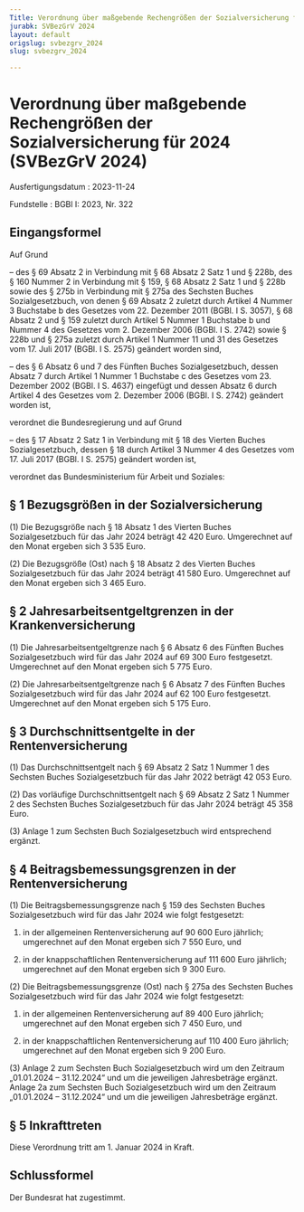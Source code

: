 ```yaml
---
Title: Verordnung über maßgebende Rechengrößen der Sozialversicherung für 2024
jurabk: SVBezGrV 2024
layout: default
origslug: svbezgrv_2024
slug: svbezgrv_2024

---
```


# Verordnung über maßgebende Rechengrößen der Sozialversicherung für 2024 (SVBezGrV 2024)

Ausfertigungsdatum
:   2023-11-24

Fundstelle
:   BGBl I: 2023, Nr. 322


## Eingangsformel

Auf Grund

–   des § 69 Absatz 2 in Verbindung mit § 68 Absatz 2 Satz 1 und § 228b, des § 160 Nummer 2 in Verbindung mit § 159, § 68 Absatz 2 Satz 1 und § 228b sowie des § 275b in Verbindung mit § 275a des Sechsten Buches Sozialgesetzbuch, von denen § 69 Absatz 2 zuletzt durch Artikel 4 Nummer 3 Buchstabe b des Gesetzes vom 22. Dezember 2011 (BGBl. I S. 3057), § 68 Absatz 2 und § 159 zuletzt durch Artikel 5 Nummer 1 Buchstabe b und Nummer 4 des Gesetzes vom 2. Dezember 2006 (BGBl. I S. 2742) sowie § 228b und § 275a zuletzt durch Artikel 1 Nummer 11 und 31 des Gesetzes vom 17. Juli 2017 (BGBl. I S. 2575) geändert worden sind,


–   des § 6 Absatz 6 und 7 des Fünften Buches Sozialgesetzbuch, dessen Absatz 7 durch Artikel 1 Nummer 1 Buchstabe c des Gesetzes vom 23. Dezember 2002 (BGBl. I S. 4637) eingefügt und dessen Absatz 6 durch Artikel 4 des Gesetzes vom 2. Dezember 2006 (BGBl. I S. 2742) geändert worden ist,



verordnet die Bundesregierung und auf Grund

–   des § 17 Absatz 2 Satz 1 in Verbindung mit § 18 des Vierten Buches Sozialgesetzbuch, dessen § 18 durch Artikel 3 Nummer 4 des Gesetzes vom 17. Juli 2017 (BGBl. I S. 2575) geändert worden ist,



verordnet das Bundesministerium für Arbeit und Soziales:


## § 1 Bezugsgrößen in der Sozialversicherung

(1) Die Bezugsgröße nach § 18 Absatz 1 des Vierten Buches Sozialgesetzbuch für das Jahr 2024 beträgt 42 420 Euro. Umgerechnet auf den Monat ergeben sich 3 535 Euro.

(2) Die Bezugsgröße (Ost) nach § 18 Absatz 2 des Vierten Buches Sozialgesetzbuch für das Jahr 2024 beträgt 41 580 Euro. Umgerechnet auf den Monat ergeben sich 3 465 Euro.


## § 2 Jahresarbeitsentgeltgrenzen in der Krankenversicherung

(1) Die Jahresarbeitsentgeltgrenze nach § 6 Absatz 6 des Fünften Buches Sozialgesetzbuch wird für das Jahr 2024 auf 69 300 Euro festgesetzt. Umgerechnet auf den Monat ergeben sich 5 775 Euro.

(2) Die Jahresarbeitsentgeltgrenze nach § 6 Absatz 7 des Fünften Buches Sozialgesetzbuch wird für das Jahr 2024 auf 62 100 Euro festgesetzt. Umgerechnet auf den Monat ergeben sich 5 175 Euro.


## § 3 Durchschnittsentgelte in der Rentenversicherung

(1) Das Durchschnittsentgelt nach § 69 Absatz 2 Satz 1 Nummer 1 des Sechsten Buches Sozialgesetzbuch für das Jahr 2022 beträgt 42 053 Euro.

(2) Das vorläufige Durchschnittsentgelt nach § 69 Absatz 2 Satz 1 Nummer 2 des Sechsten Buches Sozialgesetzbuch für das Jahr 2024 beträgt 45 358 Euro.

(3) Anlage 1 zum Sechsten Buch Sozialgesetzbuch wird entsprechend ergänzt.


## § 4 Beitragsbemessungsgrenzen in der Rentenversicherung

(1) Die Beitragsbemessungsgrenze nach § 159 des Sechsten Buches Sozialgesetzbuch wird für das Jahr 2024 wie folgt festgesetzt:

1.  in der allgemeinen Rentenversicherung auf 90 600 Euro jährlich; umgerechnet auf den Monat ergeben sich 7 550 Euro, und


2.  in der knappschaftlichen Rentenversicherung auf 111 600 Euro jährlich; umgerechnet auf den Monat ergeben sich 9 300 Euro.




(2) Die Beitragsbemessungsgrenze (Ost) nach § 275a des Sechsten Buches Sozialgesetzbuch wird für das Jahr 2024 wie folgt festgesetzt:

1.  in der allgemeinen Rentenversicherung auf 89 400 Euro jährlich; umgerechnet auf den Monat ergeben sich 7 450 Euro, und


2.  in der knappschaftlichen Rentenversicherung auf 110 400 Euro jährlich; umgerechnet auf den Monat ergeben sich 9 200 Euro.




(3) Anlage 2 zum Sechsten Buch Sozialgesetzbuch wird um den Zeitraum „01.01.2024 – 31.12.2024“ und um die jeweiligen Jahresbeträge ergänzt. Anlage 2a zum Sechsten Buch Sozialgesetzbuch wird um den Zeitraum „01.01.2024 – 31.12.2024“ und um die jeweiligen Jahresbeträge ergänzt.


## § 5 Inkrafttreten

Diese Verordnung tritt am 1. Januar 2024 in Kraft.


## Schlussformel

Der Bundesrat hat zugestimmt.

